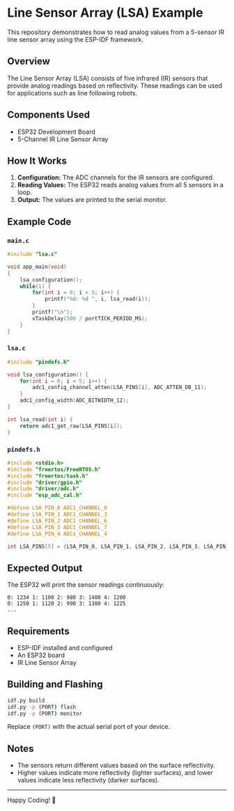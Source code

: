 # Line Sensor Array (LSA) Example

This repository demonstrates how to read analog values from a 5-sensor IR line sensor array using the ESP-IDF framework.

## Overview

The Line Sensor Array (LSA) consists of five infrared (IR) sensors that provide analog readings based on reflectivity. These readings can be used for applications such as line following robots.

## Components Used

- ESP32 Development Board
- 5-Channel IR Line Sensor Array

## How It Works

1. **Configuration:** The ADC channels for the IR sensors are configured.
2. **Reading Values:** The ESP32 reads analog values from all 5 sensors in a loop.
3. **Output:** The values are printed to the serial monitor.

## Example Code

### `main.c`
```c
#include "lsa.c"

void app_main(void)
{
    lsa_configuration();
    while(1) {
        for(int i = 0; i < 5; i++) {
            printf("%d: %d ", i, lsa_read(i));
        }
        printf("\n");
        vTaskDelay(500 / portTICK_PERIOD_MS);
    }
}
```

### `lsa.c`
```c
#include "pindefs.h"

void lsa_configuration() {
    for(int i = 0; i < 5; i++) {
        adc1_config_channel_atten(LSA_PINS[i], ADC_ATTEN_DB_11);
    }
    adc1_config_width(ADC_BITWIDTH_12);
}

int lsa_read(int i) {
    return adc1_get_raw(LSA_PINS[i]);
}
```

### `pindefs.h`
```c
#include <stdio.h>
#include "freertos/FreeRTOS.h"
#include "freertos/task.h"
#include "driver/gpio.h"
#include "driver/adc.h"
#include "esp_adc_cal.h"

#define LSA_PIN_0 ADC1_CHANNEL_0
#define LSA_PIN_1 ADC1_CHANNEL_3
#define LSA_PIN_2 ADC1_CHANNEL_6
#define LSA_PIN_3 ADC1_CHANNEL_7
#define LSA_PIN_4 ADC1_CHANNEL_4

int LSA_PINS[5] = {LSA_PIN_0, LSA_PIN_1, LSA_PIN_2, LSA_PIN_3, LSA_PIN_4};
```

## Expected Output

The ESP32 will print the sensor readings continuously:
```
0: 1234 1: 1100 2: 980 3: 1400 4: 1200
0: 1250 1: 1120 2: 990 3: 1380 4: 1225
...
```

## Requirements

- ESP-IDF installed and configured
- An ESP32 board
- IR Line Sensor Array

## Building and Flashing

```bash
idf.py build
idf.py -p (PORT) flash
idf.py -p (PORT) monitor
```

Replace `(PORT)` with the actual serial port of your device.

## Notes

- The sensors return different values based on the surface reflectivity.
- Higher values indicate more reflectivity (lighter surfaces), and lower values indicate less reflectivity (darker surfaces).

---

Happy Coding! 🚀

